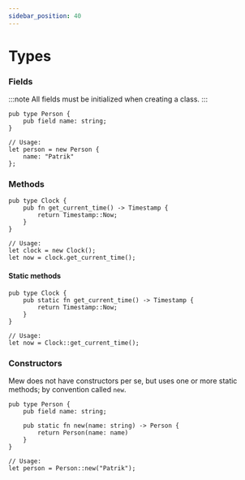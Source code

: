 ```yaml
---
sidebar_position: 40
---
```


# Types

### Fields

:::note
All fields must be initialized when creating a class.
:::

```mew
pub type Person {
    pub field name: string;
}
```

```mew
// Usage:
let person = new Person { 
    name: "Patrik" 
};
```

### Methods

```mew
pub type Clock {
    pub fn get_current_time() -> Timestamp {
        return Timestamp::Now;
    }
}
```

```mew
// Usage:
let clock = new Clock();
let now = clock.get_current_time();
```

#### Static methods

```mew
pub type Clock {
    pub static fn get_current_time() -> Timestamp {
        return Timestamp::Now;
    }
}
```

```mew
// Usage:
let now = Clock::get_current_time();
```

### Constructors

Mew does not have constructors per se, but uses
one or more static methods; by convention called `new`.

```mew
pub type Person {
    pub field name: string;

    pub static fn new(name: string) -> Person {
        return Person(name: name)
    }
}
```

```mew
// Usage:
let person = Person::new("Patrik");
```